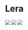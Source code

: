 # Lera
![](https://img.shields.io/github/languages/code-size/IgorVolochay/Lera) ![](https://img.shields.io/github/v/release/IgorVolochay/Lera) ![](https://img.shields.io/github/last-commit/IgorVolochay/Lera)
